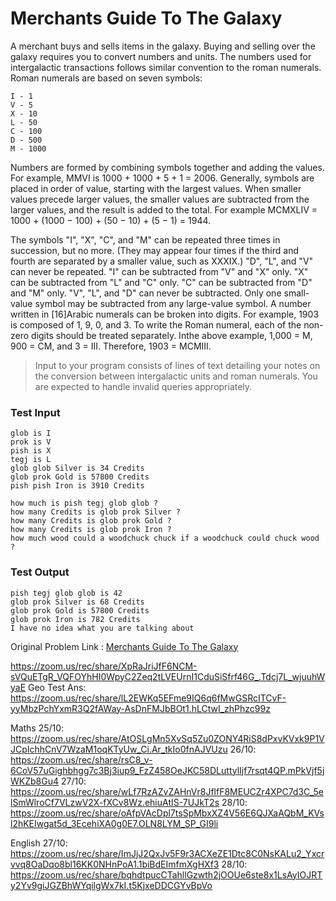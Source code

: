 # Merchants Guide To The Galaxy


A merchant buys and sells items in the galaxy. Buying and selling over the galaxy requires you to convert numbers and units. The numbers used for intergalactic transactions follows similar convention to the roman numerals. Roman numerals are based on seven symbols:
```
I - 1
V - 5
X - 10
L - 50
C - 100
D - 500
M - 1000
```
Numbers are formed by combining symbols together and adding the values. For example, MMVI is 1000 + 1000 + 5 + 1 = 2006. Generally, symbols are placed in order of value, starting with the largest values. When smaller values precede larger values, the smaller values are subtracted from the larger values, and the result is added to the total. For example MCMXLIV = 1000 + (1000 − 100) + (50 − 10) + (5 − 1) = 1944.

The symbols "I", "X", "C", and "M" can be repeated three times in succession, but no more. (They may appear four times if the third and fourth are separated by a smaller value, such as XXXIX.) "D", "L", and "V" can never be repeated. "I" can be subtracted from "V" and "X" only. "X" can be subtracted from "L" and "C" only. "C" can be subtracted from "D" and "M" only. "V", "L", and "D" can never be subtracted. Only one small-value symbol may be subtracted from any large-value symbol. A number written in [16]Arabic numerals can be broken into digits. For example, 1903 is composed of 1, 9, 0, and 3. To write the Roman numeral, each of the non-zero digits should be treated separately. Inthe above example, 1,000 = M, 900 = CM, and 3 = III. Therefore, 1903 = MCMIII. 

>Input to your program consists of lines of text detailing your notes on the conversion between intergalactic units and roman numerals. 
>You are expected to handle invalid queries appropriately.

### Test Input
```
glob is I
prok is V
pish is X
tegj is L
glob glob Silver is 34 Credits
glob prok Gold is 57800 Credits
pish pish Iron is 3910 Credits

how much is pish tegj glob glob ?
how many Credits is glob prok Silver ?
how many Credits is glob prok Gold ?
how many Credits is glob prok Iron ?
how much wood could a woodchuck chuck if a woodchuck could chuck wood ?
```

### Test Output
```
pish tegj glob glob is 42
glob prok Silver is 68 Credits
glob prok Gold is 57800 Credits
glob prok Iron is 782 Credits
I have no idea what you are talking about
```

Original Problem Link : [Merchants Guide To The Galaxy](https://www.careercup.com/question?id=4904931328786432)

https://zoom.us/rec/share/XpRaJriJfF6NCM-sVQuETgR_VQFOYhHI0WpyC2Zeq2tLVEUrnI1CduSiSfrf46G_.Tdcj7L_wjuuhWyaE
Geo Test Ans: https://zoom.us/rec/share/lL2EWKq5EFme9IQ6q6fMwGSRcITCvF-yyMbzPchYxmR3Q2fAWay-AsDnFMJbBOt1.hLCtwI_zhPhzc99z


Maths 25/10: https://zoom.us/rec/share/AtOSLgMn5XvSq5Zu0ZONY4RiS8dPxvKVxk9P1VJCpIchhCnV7WzaM1oqKTyUw_Ci.Ar_tkIo0fnAJVUzu
      26/10: https://zoom.us/rec/share/rsC8_v-6CoV57uGighbhgg7c3Bj3iup9_FzZ458OeJKC58DLuttylIjf7rsqt4QP.mPkVjf5jWKZb8Gu4
      27/10: https://zoom.us/rec/share/wLf7RzAZvZAHnVr8JflfF8MEUCZr4XPC7d3C_5elSmWlroCf7VLzwV2X-fXCv8Wz.ehiuAtIS-7UJkT2s
      28/10: https://zoom.us/rec/share/oAfpVAcDpl7tsSpMbxXZ4V56E6QJXaAQbM_KVsl2hKEIwgat5d_3EcehiXA0g0E7.OLN8LYM_SP_GI9li

English 27/10: https://zoom.us/rec/share/ImJjJ2QxJv5F9r3ACXeZE1Dtc8C0NsKALu2_Yxcrvvq8OaDqo8bl16KK0NHnPoA1.1biBdEImfmXgHXf3
        28/10: https://zoom.us/rec/share/bqhdtpucCTahllGzwth2jOOUe6ste8x1LsAyIOJRTy2Yv9giJGZBhWYqilgWx7kI.t5KjxeDDCGYvBpVo
